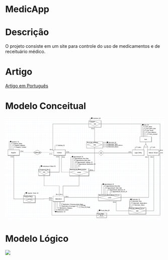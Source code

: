 # MedicApp

# Descrição
<p>
  O projeto consiste em um site para controle do uso de medicamentos e de receituário médico.
</p>

# Artigo

<a rel="stylesheet" href="./Artigo/Medicapp_Artigo.pdf" target="_blank"> Artigo em Português </a>

<h1>Modelo Conceitual</h1>
<img src="./Modelos/img/modelo_Conceitual_img.png"><img>

<h1>Modelo Lógico</h1>
<img src="./Modelos/img/modelo_Fisico_img.png"><img>
